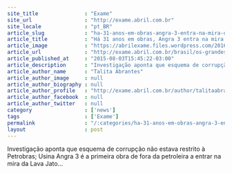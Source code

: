 ```yaml
---
site_title               : "Exame"
site_url                 : "http://exame.abril.com.br"
site_locale              : "pt_BR"
article_slug             : "ha-31-anos-em-obras-angra-3-entra-na-mira-da-lava-jato"
article_title            : "Há 31 anos em obras, Angra 3 entra na mira da Lava Jato"
article_image            : "https://abrilexame.files.wordpress.com/2016/09/size_960_16_9_funcionario_da_andrade_gutierrez9.jpg?quality=70&strip=all&w=960"
article_url              : "http://exame.abril.com.br/brasil/os-grandes-numeros-de-angra-3-que-virou-alvo-da-lava-jato/"
article_published_at     : "2015-08-03T15:45:22-03:00"
article_description      : "Investigação aponta que esquema de corrupção não estava restrito à Petrobras; Usina Angra 3 é a primeira obra de fora da petroleira a entrar na mira da Lava Jato..."
article_author_name      : "Talita Abrantes"
article_author_image     : null
article_author_biography : null
article_author_profile   : "http://exame.abril.com.br/author/talitaabrantes/"
article_author_facebook  : null
article_author_twitter   : null
category                 : ['news']
tags                     : ['Exame']
permalink                : "/:categories/ha-31-anos-em-obras-angra-3-entra-na-mira-da-lava-jato/"
layout                   : post
---
```


Investigação aponta que esquema de corrupção não estava restrito à Petrobras; Usina Angra 3 é a primeira obra de fora da petroleira a entrar na mira da Lava Jato...
